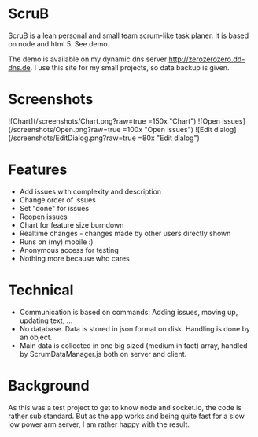# ScruB
ScruB is a lean personal and small team scrum-like task planer. It is based on node and html 5. See demo.

The demo is available on my dynamic dns server http://zerozerozero.dd-dns.de. I use this site for my small projects, so data backup is given.

# Screenshots
![Chart](/screenshots/Chart.png?raw=true =150x "Chart")
![Open issues](/screenshots/Open.png?raw=true =100x "Open issues")
![Edit dialog](/screenshots/EditDialog.png?raw=true =80x  "Edit dialog")

# Features
* Add issues with complexity and description
* Change order of issues
* Set "done" for issues
* Reopen issues
* Chart for feature size burndown
* Realtime changes - changes made by other users directly shown 
* Runs on (my) mobile :)
* Anonymous access for testing
* Nothing more because who cares

# Technical
* Communication is based on commands: Adding issues, moving up, updating text, ...
* No database. Data is stored in json format on disk. Handling is done by an object.
* Main data is collected in one big sized (medium in fact) array, handled by ScrumDataManager.js both on server and client.

# Background
As this was a test project to get to know node and socket.io, the code is rather sub standard. But as the app works and being quite fast for a slow low power arm server, I am rather happy with the result.
